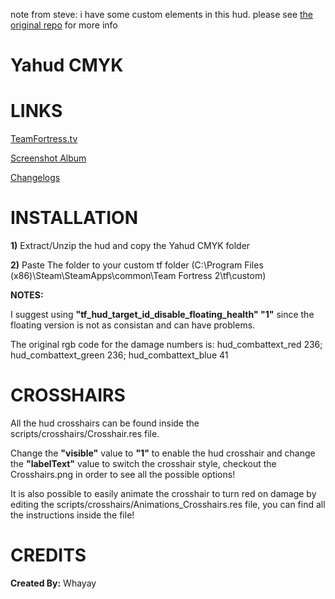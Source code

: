 note from steve: i have some custom elements in this hud. please see [the original repo](https://github.com/Hypnootize/Yahud-CMYK/) for more info

# Yahud CMYK


<a>LINKS</a>
====

[TeamFortress.tv](https://www.teamfortress.tv/33738/ive-updated-some-huds)

[Screenshot Album](https://imgur.com/a/LrcV8)

[Changelogs](https://github.com/Hypnootize/Yahud-CMYK/commits/master)


<a>INSTALLATION</a>
====

**1)** Extract/Unzip the hud and copy the Yahud CMYK folder

**2)** Paste The folder to your custom tf folder (C:\Program Files (x86)\Steam\SteamApps\common\Team Fortress 2\tf\custom)

**NOTES:**

I suggest using **"tf_hud_target_id_disable_floating_health" "1"** since the floating version is not as consistan and can have problems.

The original rgb code for the damage numbers is: hud_combattext_red 236; hud_combattext_green 236; hud_combattext_blue 41


<a>CROSSHAIRS</a>
====

All the hud crosshairs can be found inside the scripts/crosshairs/Crosshair.res file.

Change the **"visible"** value to **"1"** to enable the hud crosshair and change the **"labelText"** value to switch the crosshair style, checkout the Crosshairs.png in order to see all the possible options!

It is also possible to easily animate the crosshair to turn red on damage by editing the scripts/crosshairs/Animations_Crosshairs.res file, you can find all the instructions inside the file!


<a>CREDITS</a>
====
**Created By:** Whayay
